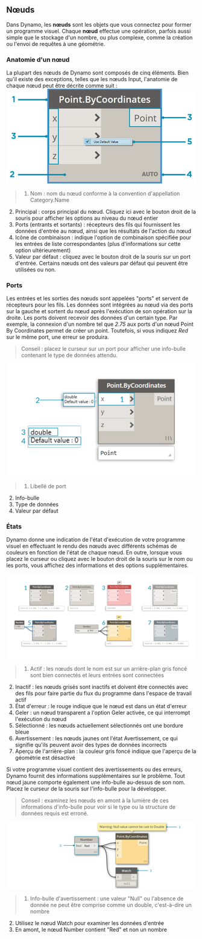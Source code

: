 

## Nœuds

Dans Dynamo, les **nœuds** sont les objets que vous connectez pour former un programme visuel. Chaque **nœud** effectue une opération, parfois aussi simple que le stockage d'un nombre, ou plus complexe, comme la création ou l'envoi de requêtes à une géométrie.

### Anatomie d'un nœud

La plupart des nœuds de Dynamo sont composés de cinq éléments. Bien qu'il existe des exceptions, telles que les nœuds Input, l'anatomie de chaque nœud peut être décrite comme suit : ![Décomposition du nœud Point by Coordinates](images/3-1/00-AnatomyOfANode.png)

> 1. Nom : nom du nœud conforme à la convention d'appellation Category.Name
2. Principal : corps principal du nœud. Cliquez ici avec le bouton droit de la souris pour afficher les options au niveau du nœud entier
3. Ports (entrants et sortants) : récepteurs des fils qui fournissent les données d'entrée au nœud, ainsi que les résultats de l'action du nœud
4. Icône de combinaison : indique l'option de combinaison spécifiée pour les entrées de liste correspondantes (plus d'informations sur cette option ultérieurement)
5. Valeur par défaut : cliquez avec le bouton droit de la souris sur un port d'entrée. Certains nœuds ont des valeurs par défaut qui peuvent être utilisées ou non.

### Ports

Les entrées et les sorties des nœuds sont appelées "ports" et servent de récepteurs pour les fils. Les données sont intégrées au nœud via des ports sur la gauche et sortent du nœud après l'exécution de son opération sur la droite. Les ports doivent recevoir des données d'un certain type. Par exemple, la connexion d'un nombre tel que *2.75* aux ports d'un nœud Point By Coordinates permet de créer un point. Toutefois, si vous indiquez *Red* sur le même port, une erreur se produira.

> Conseil : placez le curseur sur un port pour afficher une info-bulle contenant le type de données attendu.

![Libellés de port - Point by Coordinates](images/3-1/01-Ports.png)

> 1. Libellé de port
2. Info-bulle
3. Type de données
4. Valeur par défaut

### États

Dynamo donne une indication de l'état d'exécution de votre programme visuel en effectuant le rendu des nœuds avec différents schémas de couleurs en fonction de l'état de chaque nœud. En outre, lorsque vous placez le curseur ou cliquez avec le bouton droit de la souris sur le nom ou les ports, vous affichez des informations et des options supplémentaires.

![États](images/3-1/02-States2.png)

> 1. Actif : les nœuds dont le nom est sur un arrière-plan gris foncé sont bien connectés et leurs entrées sont connectées
2. Inactif : les nœuds grisés sont inactifs et doivent être connectés avec des fils pour faire partie du flux du programme dans l'espace de travail actif
3. État d'erreur : le rouge indique que le nœud est dans un état d'erreur
4. Geler : un nœud transparent a l'option Geler activée, ce qui interrompt l'exécution du nœud
5. Sélectionné : les nœuds actuellement sélectionnés ont une bordure bleue
6. Avertissement : les nœuds jaunes ont l'état Avertissement, ce qui signifie qu'ils peuvent avoir des types de données incorrects
7. Aperçu de l'arrière-plan : la couleur gris foncé indique que l'aperçu de la géométrie est désactivé

Si votre programme visuel contient des avertissements ou des erreurs, Dynamo fournit des informations supplémentaires sur le problème. Tout nœud jaune comporte également une info-bulle au-dessus de son nom. Placez le curseur de la souris sur l'info-bulle pour la développer.

> Conseil : examinez les nœuds en amont à la lumière de ces informations d'info-bulle pour voir si le type ou la structure de données requis est erroné.

![Info-bulle d'erreurs de nœud](images/3-1/03-WarningTooltip.jpg)

> 1. Info-bulle d'avertissement : une valeur "Null" ou l'absence de donnée ne peut être comprise comme un double, c'est-à-dire un nombre
2. Utilisez le nœud Watch pour examiner les données d'entrée
3. En amont, le nœud Number contient "Red" et non un nombre

